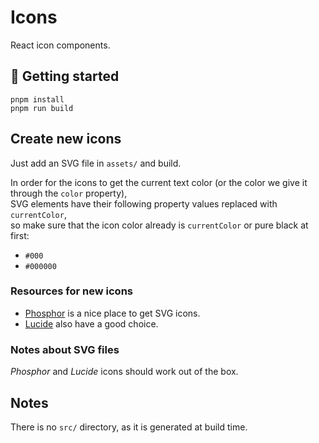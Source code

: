 # Icons

React icon components.

## 🚀 Getting started

```shell
pnpm install
pnpm run build
```

## Create new icons

Just add an SVG file in `assets/` and build.

In order for the icons to get the current text color (or the color we give it through the `color` property),  
SVG elements have their following property values replaced with `currentColor`,  
so make sure that the icon color already is `currentColor` or pure black at first:

- `#000`
- `#000000`

### Resources for new icons

- [Phosphor](https://phosphoricons.com/) is a nice place to get SVG icons.
- [Lucide](https://lucide.dev/) also have a good choice.

### Notes about SVG files

*Phosphor* and *Lucide* icons should work out of the box.

## Notes

There is no `src/` directory, as it is generated at build time.
